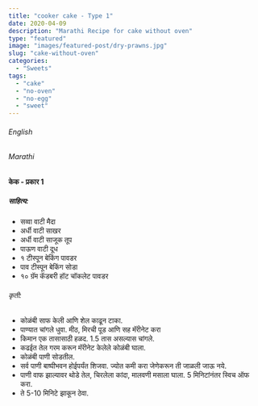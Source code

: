 ```yaml
---
title: "cooker cake - Type 1"
date: 2020-04-09
description: "Marathi Recipe for cake without oven"
type: "featured"
image: "images/featured-post/dry-prawns.jpg"
slug: "cake-without-oven"
categories: 
  - "Sweets"
tags:
  - "cake"
  - "no-oven"
  - "no-egg"
  - "sweet"
---
```


###### English






###### Marathi


#### केक - प्रकार 1

##### साहित्य: 

 
- सव्वा वाटी मैदा 
- अर्धी वाटी साखर 
- अर्धी वाटी साजूक तूप 
- पाऊण वाटी दूध 
- १ टीस्पून बेकिंग पावडर 
- पाव टीस्पून बेकिंग सोडा 
- १० ग्रॅम कॅडबरी हॉट चॉकलेट पावडर 




###### कृती:


- कोळंबी साफ केली आणि शेल काढून टाका.
- पाण्यात चांगले धुवा. मीठ, मिरची पूड आणि सह मॅरीनेट करा
- किमान एक तासासाठी हळद. 1.5 तास असल्यास चांगले.
- कढईत तेल गरम करून मॅरीनेट केलेले कोळंबी घाला.
- कोळंबी पाणी सोडतील.
- सर्व पाणी बाष्पीभवन होईपर्यंत शिजवा. ज्योत कमी करा जेणेकरून ती जाळली जाऊ नये.
- पाणी वाफ झाल्यावर थोडे तेल, चिरलेला कांदा, मालवणी मसाला घाला. 5 मिनिटांनंतर स्विच ऑफ करा.
- ते 5-10 मिनिटे झाकून ठेवा.



